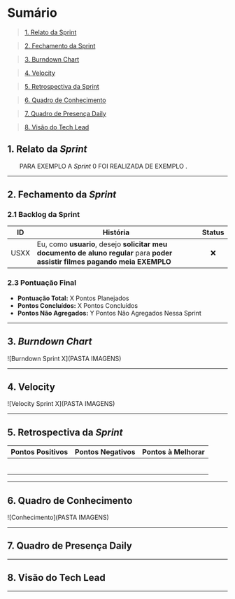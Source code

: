 # Sumário

>[1. Relato da Sprint](#1-relato-da-sprint)

>[2. Fechamento da Sprint](#2-fechamento-da-sprint)

>[3. Burndown Chart](#3-brundown-chart)

>[4. Velocity](#4-velocity)

>[5. Retrospectiva da Sprint](#5-retrospectiva-da-sprint)

>[6. Quadro de Conhecimento](#6-quadro-de-conhecimentos)

>[7. Quadro de Presença Daily](#7-quadro-de-presença-daily)

>[8. Visão do Tech Lead](#8-visão-do-tech-lead)

## 1. Relato da _Sprint_

<p align="justify">&emsp;&emsp;PARA EXEMPLO A <i>Sprint</i> 0 FOI REALIZADA DE EXEMPLO .


------------

## 2. Fechamento da _Sprint_

### 2.1 Backlog da Sprint

| ID | História | Status |
|:--:| ------- | :----: |
| USXX | Eu, como **usuario**, desejo **solicitar meu documento de aluno regular** para **poder assistir filmes pagando meia EXEMPLO** | :x: |


### 2.3 Pontuação Final

* __Pontuação Total:__ X Pontos Planejados
* __Pontos Concluídos:__ X Pontos Concluídos
* __Pontos Não Agregados:__ Y Pontos Não Agregados Nessa Sprint

------------

## 3. _Burndown Chart_

![Burndown Sprint X](PASTA IMAGENS)


------------

## 4. Velocity

![Velocity Sprint X](PASTA IMAGENS)


------------

## 5. Retrospectiva da _Sprint_

| Pontos Positivos | Pontos Negativos | Pontos à Melhorar |
| :--------------: | :--------------: | :----------------: |
|   |    |    |
|   |    |    |
|   |    |    |
|   |    |    |
|   |    |    |
|   |    |    |

------------

## 6. Quadro de Conhecimento

![Conhecimento](PASTA IMAGENS)

------------

## 7. Quadro de Presença Daily

------------
## 8. Visão do Tech Lead

------------
